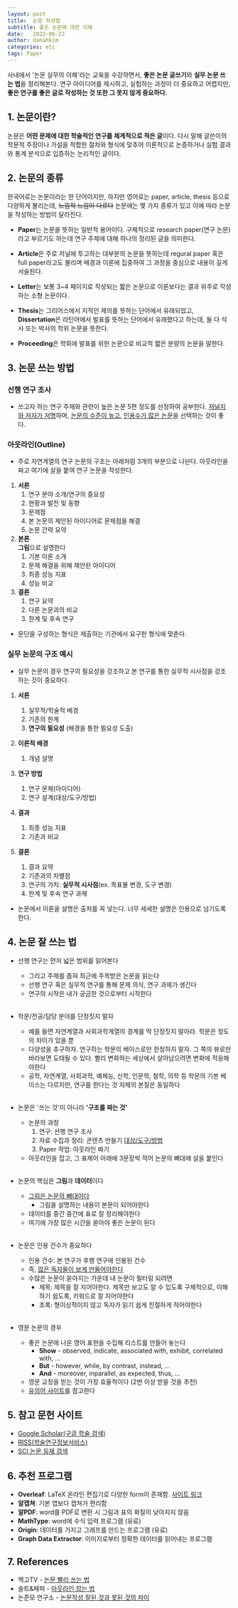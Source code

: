 ```yaml
---
layout: post
title:  논문 작성법
subtitle: 좋은 논문에 대한 이해
date:   2022-06-22
author: danahkim
categories: etc
tags: Paper
---
```




사내에서 '논문 실무의 이해'라는 교육을 수강하면서, **좋은 논문 글쓰기**와 **실무 논문 쓰는 법**을 정리해본다. 연구 아이디어를 제시하고, 실험하는 과정이 더 중요하고 어렵지만, **좋은 연구를 좋은 글로 작성하는 것 또한 그 못지 않게 중요하다.**



## 1. 논문이란?

논문은 **어떤 문제에 대한 학술적인 연구를 체계적으로 적은 글**이다. 다시 말해 글쓴이의 학문적 주장이나 가설을 적합한 절차와 형식에 맞추어 이론적으로 논증하거나 실험 결과와 통계 분석으로 입증하는 논리적인 글이다. 



## 2. 논문의 종류

한국어로는 논문이라는 한 단어이지만, 하지만 영어로는 paper, article, thesis 등으로 다양하게 불리는데, ~~느낌적 느낌이 다르다~~ 논문에는 몇 가지 종류가 있고 이에 따라 논문을 작성하는 방법이 달라진다.

* **Paper**는 논문을 뜻하는 일반적 용어이다. 구체적으로 research paper(연구 논문)라고 부르기도 하는데 연구 주제에 대해 하나의 정리된 글을 의미한다.

* **Article**은 주로 저널에 투고하는 대부분의 논문을 뜻하는데 regural paper 혹은 full paper라고도 불리며 배경과 이론에 집중하여 그 과정을 중심으로 내용이 길게 서술된다.

* **Letter**는 보통 3~4 페이지로 작성되는 짧은 논문으로 이론보다는 결과 위주로 작성하는 소형 논문이다.

* **Thesis**는 그리어스에서 지적인 제의를 뜻하는 단어에서 유래되었고, **Dissertation**은 라틴어에서 발표를 뜻하는 단어에서 유래했다고 하는데, 둘 다 석사 또는 박사의 학위 논문을 뜻한다.

* **Proceeding**은 학회에 발표를 위한 논문으로 비교적 짧은 분량의 논문을 말한다.



## 3. 논문 쓰는 방법

### 선행 연구 조사

* 쓰고자 하는 연구 주제와 관련이 높은 논문 5편 정도를 선정하여 공부한다. <u>저널지와 저자가 저명</u>하며, <u>논문의 수준이 높고</u>, <u>인용수가 많은 논문</u>을 선택하는 것이 좋다.

### 아웃라인(Outline)

* 주로 자연계열의 연구 논문의 구조는 아래처럼 3개의 부분으로 나뉜다. 아웃라인을 짜고 여기에 살을 붙여 연구 논문을 작성한다.

1. **서론**
   1. 연구 분야 소개/연구의 중요성
   1. 현황과 발전 및 동향
   1. 문제점
   1. 본 논문의 제안된 아이디어로 문제점을 해결
   1. 논문 간략 요약
1. **본론**  
   **그림**으로 설명한다
   1. 기본 이론 소개
   1. 문제 해결을 위해 제안된 아이디어
   1. 최종 성능 지표
   1. 성능 비교
1. **결론**
   1. 연구 요약
   1. 다른 논문과의 비교
   1. 한계 및 후속 연구

* 문단을 구성하는 형식은 제출하는 기관에서 요구한 형식에 맞춘다.

### 실무 논문의 구조 예시

* 실무 논문의 경우 연구의 필요성을 강조하고 본 연구를 통한 실무적 시사점을 강조하는 것이 중요하다.

1. **서론**
   1. 실무적/학술적 배경
   1. 기존의 한계
   1. **연구의 필요성** (배경을 통한 필요성 도출)
   
1. **이론적 배경**
   1. 개념 설명
   
1. **연구 방법**
   1. 연구 문제(아이디어)
   1. 연구 설계(대상/도구/방법)
   
1. **결과**
   1. 최종 성능 지표
   1. 기존과 비교
   
1. **결론**
   1. 결과 요약
   1. 기존과의 차별점
   1. 연구의 가치: **실무적 시사점**(ex. 목표물 변경, 도구 변경)
   1. 한계 및 후속 연구 과제
   
      

* 논문에서 이론을 설명은 출처를 꼭 넣는다. 너무 세세한 설명은 인용으로 넘기도록 한다.

  

## 4. 논문 잘 쓰는 법

* 선행 연구는 먼저 넓은 범위를 읽어본다
  * 그리고 주제를 좁혀 최근에 주목받은 논문을 읽는다
  * 선행 연구 혹은 실무적 연구를 통해 문제 의식, 연구 과제가 생긴다
  * 연구의 시작은 내가 궁금한 것으로부터 시작한다  
  <br/>
  
* 학문/전공/담당 분야를 단정짓지 말자
  * 예를 들면 자연계열과 사회과학계열의 경계를 딱 단정짓지 말아라. 학문은 정도의 차이가 있을 뿐
  * 다양성을 추구하자. 연구하는 학문의 베이스로만 한정하지 말자. 그 쪽의 뷰로만 바라보면 도태될 수 있다. 빨리 변화하는 세상에서 살아남으려면 변화에 적응해야한다
  * 공학, 자연계열, 사회과학, 예체능, 신학, 인문학, 철학, 의학 등 학문의 기본 베이스는 다르지만, 연구를 한다는 것 자체의 본질은 동일하다  
  <br/>
  
* 논문은 '쓰는 것'이 아니라 **'구조를 짜는 것'**
  * 논문의 과정
    1. 연구: 선행 연구 조사
    2. 자료 수집과 정리: 콘텐츠 만들기 <u>대상/도구/방법</u>
    3. Paper 작업: 아웃라인 짜기
  * 아웃라인을 잡고, 그 표제어 아래에 3문장씩 적어 논문의 뼈대에 살을 붙인다  
  <br/>

* 논문의 핵심은 **그림**과 **데이터**이다
  * <u>그림은 논문의 뼈대이다</u>
    * 그림을 설명하는 내용이 본문이 되어야한다
  * 데이터를 중간 중간에 표로 잘 정리해야한다
  * 여기에 가장 많은 시간을 쏟아야 좋은 논문이 된다  
  <br/>

* 논문은 인용 건수가 중요하다
  * 인용 건수: 본 연구가 후행 연구에 인용된 건수
  * 즉, <u>많은 독자들이 보게 만들어야한다</u>
  * 수많은 논문이 쏟아지는 가운데 내 논문이 필터링 되려면
    * 제목: 제목을 잘 지어야한다. 제목만 보고도 알 수 있도록 구체적으로, 이해하기 쉽도록, 키워드로 잘 지어야한다
    * 초록: 형이상적이지 않고 독자가 읽기 쉽게 친절하게 적어야한다  
    <br/>
  
* 영문 논문의 경우
  * 좋은 논문에 나온 영어 표현을 수집해 리스트를 만들어 놓는다
    * **Show** - observed, indicate, associated with, exhibit, correlated with, ...
    * **But** - however, while, by contrast, instead, ...
    * **And** - moreover, inparallel, as expected, thus, ...
  * 영문 교정을 받는 것이 가장 효율적이다 (2번 이상 받을 것을 추천)
  * [유의어 사이트](https://www.thesaurus.com/)를 참고한다  



## 5. 참고 문헌 사이트

* [Google Scholar(구글 학술 검색)](https://scholar.google.co.kr/schhp?hl=ko)
* [RISS(학술연구정보서비스)](http://www.riss.kr/)
* [SCI 논문 등재 검색](https://medlib.yu.ac.kr/SCI.htm)



## 6. 추천 프로그램

* **Overleaf**: LaTeX 온라인 편집기로 다양한 form이 존재함. [사이트 링크](https://www.overleaf.com/)
* **알캡쳐**: 기본 앱보다 캡쳐가 편리함
* **알PDF**: word를 PDF로 변환 시 그림과 표의 화질이 낮아지지 않음
* **MathType**: word에 수식 입력 프로그램 (유료)
* **Origin**: 데이터를 가지고 그래프를 만드는 프로그램 (유료)
* **Graph Data Extractor**: 이미지로부터 정확한 데이터를 읽어내는 프로그램



## 7. References

* 맥고TV - [논문 빨리 쓰는 법](https://youtu.be/XPBB0HSq53A)
* 솔트&페퍼 - [아웃라인 잡는 법](https://youtu.be/YfGNih_KGA4)
* 논준모 연구소 - [논문작성 잘된 것과 못된 것의 차이](https://youtu.be/8l-_FvDJOZA)